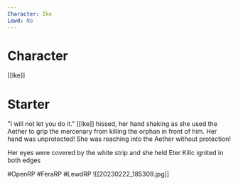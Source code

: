 ```yaml
---
Character: Ike
Lewd: No
---
```

# Character
[[Ike]]

# Starter
"I will not let you do it." [[Ike]] hissed, her hand shaking as she used the Aether to grip the mercenary from killing the orphan in front of him. Her hand was unprotected! She was reaching into the Aether without protection!

Her eyes were covered by the white strip and she held Eter Kilic ignited in both edges

#OpenRP #FeraRP #LewdRP
![[20230222_185309.jpg]]